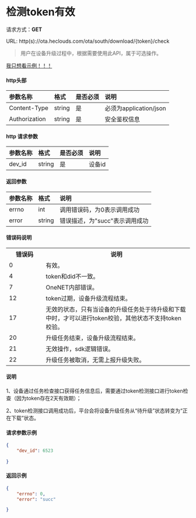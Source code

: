 ﻿<h1>检测token有效</h1>

请求方式：**GET**

URL: http(s)://ota.heclouds.com/ota/south/download/{token}/check

> 用户在设备升级过程中，根据需要使用此API，属于可选操作。

[我只想看示例！！！](#1)

#### http头部 
参数名称 | 格式 | 是否必须 | 说明
:- | :- | :- | :- 
Content-Type | string | 是 | 必须为application/json
Authorization | string | 是 | 安全鉴权信息


#### http 请求参数
参数名称 | 格式 | 是否必须 | 说明
:- | :- | :- | :- 
dev_id | string | 是 | 设备id

#### 返回参数
参数名称 | 格式 |  说明
:- | :- | :- 
errno | int | 调用错误码，为0表示调用成功
error | string | 错误描述，为"succ"表示调用成功


#### 错误码说明

<table>
<tr><th width="20%">错误码</th><th>说明</th></tr>
<tr><td>0</td><td>有效。</td></tr>
<tr><td>4</td><td>token和did不一致。</td></tr>
<tr><td>7</td><td>OneNET内部错误。</td></tr>
<tr><td>12</td><td>token过期，设备升级流程结束。</td></tr>
<tr><td>17</td><td>无效的状态，只有当设备的升级任务处于待升级和下载中时，才可以进行token校验，其他状态不支持token校验。</td></tr>
<tr><td>20</td><td>升级任务结束，设备升级流程结束。</td></tr>
<tr><td>21</td><td>无效操作，sdk逻辑错误。</td></tr>
<tr><td>22</td><td>升级任务被取消，无需上报升级失败。</td></tr>
</table>

#### 说明

1、设备通过任务检查接口获得任务信息后，需要通过token检测接口进行token检查（因为token存在2天有效期）；

2、token检测接口调用成功后，平台会将设备升级任务从“待升级”状态转变为“正在下载”状态。


<h4 id="1">请求参数示例</h4>

```json
{
	"dev_id": 6523
	
}
```

#### 返回示例

```json
{
	"errno": 0,
	"error": "succ"

}
```